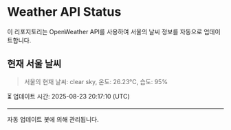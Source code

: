 
# Weather API Status

이 리포지토리는 OpenWeather API를 사용하여 서울의 날씨 정보를 자동으로 업데이트합니다.

## 현재 서울 날씨
> 서울의 현재 날씨: clear sky, 온도: 26.23°C, 습도: 95%

⏳ 업데이트 시간: 2025-08-23 20:17:10 (UTC)

---
자동 업데이트 봇에 의해 관리됩니다.
